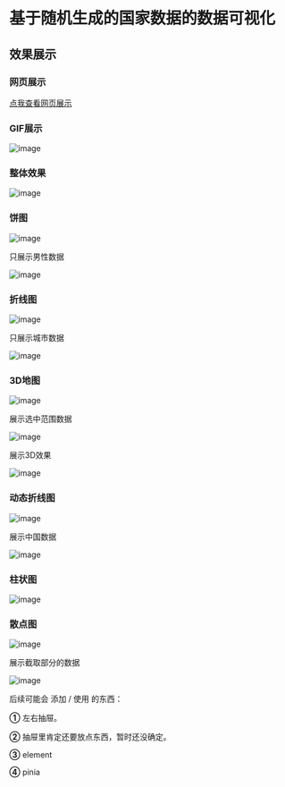 # 基于随机生成的国家数据的数据可视化

## 效果展示

### 网页展示

[点我查看网页展示](https://konipabai.github.io/data_visualization/)

### GIF展示

![image](https://github.com/konipabai/data_visualization/blob/master/src/assets/image/show-gif.gif?raw=true)



### 整体效果

![image](https://github.com/konipabai/data_visualization/blob/master/src/assets/image/show-all.png?raw=true)



### 饼图

![image](https://github.com/konipabai/data_visualization/blob/master/src/assets/image/show-pie.png?raw=true)

只展示男性数据

![image](https://github.com/konipabai/data_visualization/blob/master/src/assets/image/show-pie-man.png?raw=true)



### 折线图

![image](https://github.com/konipabai/data_visualization/blob/master/src/assets/image/show-line.png?raw=true)

只展示城市数据

![image](https://github.com/konipabai/data_visualization/blob/master/src/assets/image/show-line-city.png?raw=true)



### 3D地图

![image](https://github.com/konipabai/data_visualization/blob/master/src/assets/image/show-map.png?raw=true)

展示选中范围数据

![image](https://github.com/konipabai/data_visualization/blob/master/src/assets/image/show-map-middle.png?raw=true)

展示3D效果

![image](https://github.com/konipabai/data_visualization/blob/master/src/assets/image/show-map-3D.png?raw=true)



### 动态折线图

![image](https://github.com/konipabai/data_visualization/blob/master/src/assets/image/show-linerace.png?raw=true)

展示中国数据

![image](https://github.com/konipabai/data_visualization/blob/master/src/assets/image/show-linerace-china.png?raw=true)



### 柱状图

![image](https://github.com/konipabai/data_visualization/blob/master/src/assets/image/show-bar.png?raw=true)



### 散点图

![image](https://github.com/konipabai/data_visualization/blob/master/src/assets/image/show-scatter.png?raw=true)

展示截取部分的数据

![image](https://github.com/konipabai/data_visualization/blob/master/src/assets/image/show-scatter-cut.png?raw=true)



后续可能会 添加 / 使用 的东西：

**①** 左右抽屉。

**②** 抽屉里肯定还要放点东西，暂时还没确定。

**③** element

**④** pinia
